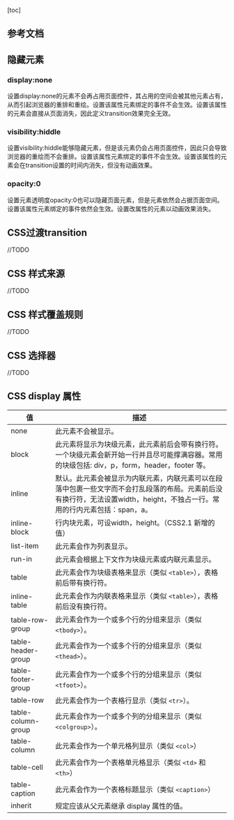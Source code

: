 [toc]

## 参考文档

[css隐藏页面元素的几种方法比较]:(http://www.divcss5.com/jiqiao/j50687.shtml)
[CSS3 transition介绍]:(https://www.jianshu.com/p/56f8ddafc63f)
[深入理解CSS过渡transition]:(https://www.cnblogs.com/xiaohuochai/p/5347930.html)
[CSS中的三种样式来源：创作人员、读者和用户代理(转载)]:(https://www.cnblogs.com/JJJJJKKKKK/articles/4542545.html)
[CSS中的样式覆盖原则]:(https://www.cnblogs.com/liuyonglong/p/3707816.html)

## 隐藏元素

### display:none

设置display:none的元素不会再占用页面控件，其占用的空间会被其他元素占有，从而引起浏览器的重排和重绘。设置该属性元素绑定的事件不会生效。设置该属性的元素会直接从页面消失，因此定义transition效果完全无效。

### visibility:hiddle

设置visibility:hiddle能够隐藏元素，但是该元素仍会占用页面控件，因此只会导致浏览器的重绘而不会重排。设置该属性元素绑定的事件不会生效。设置该属性的元素会在transition设置的时间内消失，但没有动画效果。

### opacity:0

设置元素透明度opacity:0也可以隐藏页面元素，但是元素依然会占据页面空间。设置该属性元素绑定的事件依然会生效。设置改属性的元素以动画效果消失。

## CSS过渡transition

//TODO

## CSS 样式来源

//TODO

## CSS 样式覆盖规则

//TODO

## CSS 选择器

//TODO

## CSS display 属性

| 值                 | 描述                                                         |
| ------------------ | ------------------------------------------------------------ |
| none               | 此元素不会被显示。                                           |
| block              | 此元素将显示为块级元素，此元素前后会带有换行符。一个块级元素会新开始一行并且尽可能撑满容器。常用的块级包括: div，p，form，header，footer 等。 |
| inline             | 默认。此元素会被显示为内联元素，内联元素可以在段落中包裹一些文字而不会打乱段落的布局。元素前后没有换行符，无法设置width，height，不独占一行。常用的行内元素包括：span，a。 |
| inline-block       | 行内块元素，可设width，height。（CSS2.1 新增的值）           |
| list-item          | 此元素会作为列表显示。                                       |
| run-in             | 此元素会根据上下文作为块级元素或内联元素显示。               |
| table              | 此元素会作为块级表格来显示（类似 `<table>`），表格前后带有换行符。 |
| inline-table       | 此元素会作为内联表格来显示（类似 `<table>`），表格前后没有换行符。 |
| table-row-group    | 此元素会作为一个或多个行的分组来显示（类似 `<tbody>`）。     |
| table-header-group | 此元素会作为一个或多个行的分组来显示（类似 `<thead>`）。     |
| table-footer-group | 此元素会作为一个或多个行的分组来显示（类似 `<tfoot>`）。     |
| table-row          | 此元素会作为一个表格行显示（类似 `<tr>`）。                  |
| table-column-group | 此元素会作为一个或多个列的分组来显示（类似 `<colgroup>`）。  |
| table-column       | 此元素会作为一个单元格列显示（类似 `<col>`）                 |
| table-cell         | 此元素会作为一个表格单元格显示（类似 `<td>` 和 `<th>`）      |
| table-caption      | 此元素会作为一个表格标题显示（类似 `<caption>`）             |
| inherit            | 规定应该从父元素继承 display 属性的值。                      |
